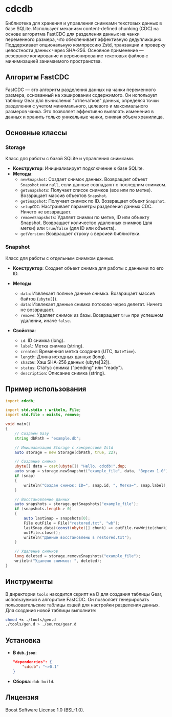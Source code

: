 # cdcdb

Библиотека для хранения и управления снимками текстовых данных в базе SQLite. Использует механизм content-defined chunking (CDC) на основе алгоритма FastCDC для разделения данных на чанки переменного размера, что обеспечивает эффективную дедупликацию. Поддерживает опциональную компрессию Zstd, транзакции и проверку целостности данных через SHA-256. Основное применение — резервное копирование и версионирование текстовых файлов с минимизацией занимаемого пространства.

## Алгоритм FastCDC
FastCDC — это алгоритм разделения данных на чанки переменного размера, основанный на хэшировании содержимого. Он использует таблицу Gear для вычисления "отпечатков" данных, определяя точки разделения с учетом минимального, целевого и максимального размеров чанка. Это позволяет эффективно выявлять изменения в данных и хранить только уникальные чанки, снижая объем хранилища.

## Основные классы

### Storage
Класс для работы с базой SQLite и управления снимками.

- **Конструктор**: Инициализирует подключение к базе SQLite.
- **Методы**:
  - `newSnapshot`: Создает снимок данных. Возвращает объект `Snapshot` или `null`, если данные совпадают с последним снимком.
  - `getSnapshots`: Получает список снимков (все или по метке). Возвращает массив объектов `Snapshot`.
  - `getSnapshot`: Получает снимок по ID. Возвращает объект `Snapshot`.
  - `setupCDC`: Настраивает параметры разделения данных CDC. Ничего не возвращает.
  - `removeSnapshots`: Удаляет снимки по метке, ID или объекту Snapshot. Возвращает количество удаленных снимков (для метки) или `true`/`false` (для ID или объекта).
  - `getVersion`: Возвращает строку с версией библиотеки.

### Snapshot
Класс для работы с отдельным снимком данных.

- **Конструктор**: Создает объект снимка для работы с данными по его ID.
- **Методы**:
  - `data`: Извлекает полные данные снимка. Возвращает массив байтов (`ubyte[]`).
  - `data`: Извлекает данные снимка потоково через делегат. Ничего не возвращает.
  - `remove`: Удаляет снимок из базы. Возвращает `true` при успешном удалении, иначе `false`.

- **Свойства**:
  - `id`: ID снимка (long).
  - `label`: Метка снимка (string).
  - `created`: Временная метка создания (UTC, `DateTime`).
  - `length`: Длина исходных данных (long).
  - `sha256`: Хэш SHA-256 данных (ubyte[32]).
  - `status`: Статус снимка ("pending" или "ready").
  - `description`: Описание снимка (string).

## Пример использования
```d
import cdcdb;

import std.stdio : writeln, File;
import std.file : exists, remove;

void main()
{
	// Создаем базу
	string dbPath = "example.db";

	// Инициализация Storage с компрессией Zstd
	auto storage = new Storage(dbPath, true, 22);

	// Создание снимка
	ubyte[] data = cast(ubyte[]) "Hello, cdcdb!".dup;
	auto snap = storage.newSnapshot("example_file", data, "Версия 1.0");
	if (snap)
	{
		writeln("Создан снимок: ID=", snap.id, ", Метка=", snap.label);
	}

	// Восстановление данных
	auto snapshots = storage.getSnapshots("example_file");
	if (snapshots.length > 0)
	{
		auto lastSnap = snapshots[0];
		File outFile = File("restored.txt", "wb");
		lastSnap.data((const(ubyte)[] chunk) => outFile.rawWrite(chunk));
		outFile.close();
		writeln("Данные восстановлены в restored.txt");
	}

	// Удаление снимков
	long deleted = storage.removeSnapshots("example_file");
	writeln("Удалено снимков: ", deleted);
}
```

## Инструменты
В директории `tools` находится скрипт на D для создания таблицы Gear, используемой в алгоритме FastCDC. Он позволяет генерировать пользовательские таблицы хэшей для настройки разделения данных. Для создания новой таблицы выполните:

```bash
chmod +x ./tools/gen.d
./tools/gen.d > ./source/gear.d
```

## Установка
- **В `dub.json`**:
	```json
	"dependencies": {
		"cdcdb": "~>0.1"
	}
	```
- **Сборка**: `dub build`.

## Лицензия
Boost Software License 1.0 (BSL-1.0).
